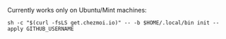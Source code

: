 Currently works only on Ubuntu/Mint machines:
```
sh -c "$(curl -fsLS get.chezmoi.io)" -- -b $HOME/.local/bin init --apply GITHUB_USERNAME
```
